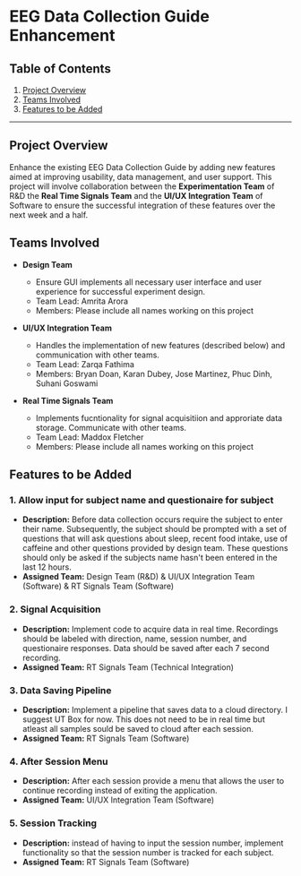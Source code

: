 # EEG Data Collection Guide Enhancement

## Table of Contents

1. [Project Overview](#project-overview)
2. [Teams Involved](#teams-involved)
3. [Features to be Added](#features-to-be-added)


---

## Project Overview

Enhance the existing EEG Data Collection Guide by adding new features aimed at improving usability, data management, and user support. This project will involve collaboration between the **Experimentation Team** of R&D the **Real Time Signals Team** and the **UI/UX Integration Team** of Software to ensure the successful integration of these features over the next week and a half.

## Teams Involved

- **Design Team**
  - Ensure GUI implements all necessary user interface and user experience for successful experiment design.
  - Team Lead: Amrita Arora
  - Members: Please include all names working on this project

- **UI/UX Integration Team**
  - Handles the implementation of new features (described below) and communication with other teams.
  - Team Lead: Zarqa Fathima
  - Members: Bryan Doan, Karan Dubey, Jose Martinez, Phuc Dinh, Suhani Goswami

- **Real Time Signals Team**
  - Implements fucntionality for signal acquisitiion and approriate data storage. Communicate with other teams.
  - Team Lead: Maddox Fletcher
  - Members: Please include all names working on this project

## Features to be Added

### 1. Allow input for subject name and questionaire for subject
- **Description:** Before data collection occurs require the subject to enter their name. Subsequently, the subject should be prompted with a set of questions that will ask questions about sleep, recent food intake, use of caffeine and other questions provided by design team. These questions should only be asked if the subjects name hasn't been entered in the last 12 hours.  
- **Assigned Team:** Design Team (R&D) & UI/UX Integration Team (Software) & RT Signals Team (Software)

### 2. Signal Acquisition
- **Description:** Implement code to acquire data in real time. Recordings should be labeled with direction, name, session number, and questionaire responses. Data should be saved after each 7 second recording.
- **Assigned Team:** RT Signals Team (Technical Integration)

### 3. Data Saving Pipeline
- **Description:** Implement a pipeline that saves data to a cloud directory. I suggest UT Box for now. This does not need to be in real time but atleast all samples sould be saved to cloud after each session.
- **Assigned Team:** RT Signals Team (Software)

### 4. After Session Menu
- **Description:** After each session provide a menu that allows the user to continue recording instead of exiting the application.
- **Assigned Team:** UI/UX Integration Team (Software)

### 5. Session Tracking
- **Description:** instead of having to input the session number, implement functionality so that the session number is tracked for each subject.
- **Assigned Team:** RT Signals Team (Software)





